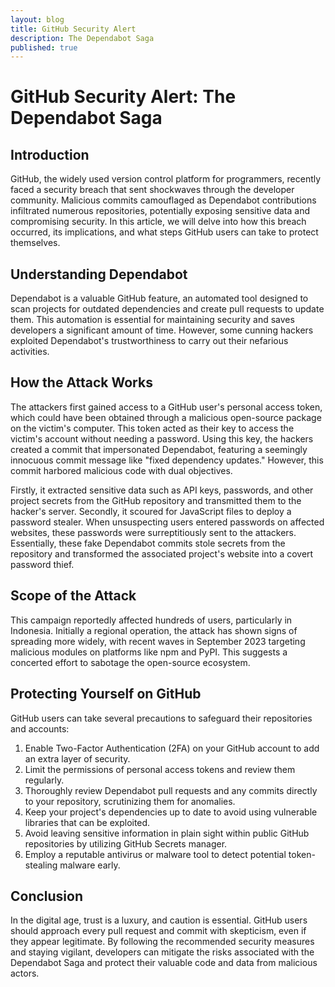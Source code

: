 ```yaml
---
layout: blog
title: GitHub Security Alert
description: The Dependabot Saga
published: true
---
```


# GitHub Security Alert: The Dependabot Saga

## Introduction
GitHub, the widely used version control platform for programmers, recently faced a security breach that sent shockwaves through the developer community. Malicious commits camouflaged as Dependabot contributions infiltrated numerous repositories, potentially exposing sensitive data and compromising security. In this article, we will delve into how this breach occurred, its implications, and what steps GitHub users can take to protect themselves.

## Understanding Dependabot
Dependabot is a valuable GitHub feature, an automated tool designed to scan projects for outdated dependencies and create pull requests to update them. This automation is essential for maintaining security and saves developers a significant amount of time. However, some cunning hackers exploited Dependabot's trustworthiness to carry out their nefarious activities.

## How the Attack Works
The attackers first gained access to a GitHub user's personal access token, which could have been obtained through a malicious open-source package on the victim's computer. This token acted as their key to access the victim's account without needing a password. Using this key, the hackers created a commit that impersonated Dependabot, featuring a seemingly innocuous commit message like "fixed dependency updates." However, this commit harbored malicious code with dual objectives.

Firstly, it extracted sensitive data such as API keys, passwords, and other project secrets from the GitHub repository and transmitted them to the hacker's server. Secondly, it scoured for JavaScript files to deploy a password stealer. When unsuspecting users entered passwords on affected websites, these passwords were surreptitiously sent to the attackers. Essentially, these fake Dependabot commits stole secrets from the repository and transformed the associated project's website into a covert password thief.

## Scope of the Attack
This campaign reportedly affected hundreds of users, particularly in Indonesia. Initially a regional operation, the attack has shown signs of spreading more widely, with recent waves in September 2023 targeting malicious modules on platforms like npm and PyPI. This suggests a concerted effort to sabotage the open-source ecosystem.

## Protecting Yourself on GitHub
GitHub users can take several precautions to safeguard their repositories and accounts:

1. Enable Two-Factor Authentication (2FA) on your GitHub account to add an extra layer of security.
2. Limit the permissions of personal access tokens and review them regularly.
3. Thoroughly review Dependabot pull requests and any commits directly to your repository, scrutinizing them for anomalies.
4. Keep your project's dependencies up to date to avoid using vulnerable libraries that can be exploited.
5. Avoid leaving sensitive information in plain sight within public GitHub repositories by utilizing GitHub Secrets manager.
6. Employ a reputable antivirus or malware tool to detect potential token-stealing malware early.

## Conclusion
In the digital age, trust is a luxury, and caution is essential. GitHub users should approach every pull request and commit with skepticism, even if they appear legitimate. By following the recommended security measures and staying vigilant, developers can mitigate the risks associated with the Dependabot Saga and protect their valuable code and data from malicious actors.
